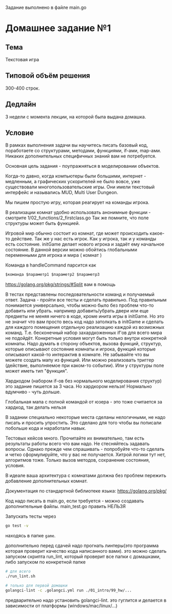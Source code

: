 Задание выполнено в файле main.go


# Домашнее задание №1

## Тема

Текстовая игра

## Типовой объём решения

300-400 строк.

## Дедлайн

3 недели с момента лекции, на которой была выдана домашка.

## Условие

В рамках выполнения задачи вы научитесь писать базовый код, поработаете со структурами, методами, функциями, if-ами, map-ами. Никаких дополнительных специфичных знаний вам не потребуется.

Основная цель задания - поупражняться в моделировании объектов.

Когда-то давно, когда компьютеры были большими, интернет - медленным, а графических ускорителей не было вовсе, уже существовали многопользовательские игры. Они имели текстовый интерфейс и назывались MUD, Multi User Dungeon.

Мы пишем простую игру, которая реагирует на команды игрока.

В реализации комнат удобно использовать анонимные функции - смотрите 1/02_functions/2_firstclass.go
Так же помните, что поле структуры может быть функцией.

Игровой мир обычно состоит из комнат, где может происходить какое-то действие.
Так же у нас есть игрок.
Как у игрока, так и у команды есть состояние.
initGame делает нового игрока и задаёт ему начальное состояние.
В данной версии можно обойтись глобальными переменными для игрока и мира ( комнат )

Команда в handleCommand парсится как

``` bash
$команда $параметр1 $параметр2 $параметр3
```

<https://golang.org/pkg/strings/#Split> вам в помощь

В тестах представлены последовательности команд и получаемый ответ.
Задача - пройти все тесты и сделать правильно.
Под правильным понимается универсально, чтобы можно было без проблем что-то добавить или убрать. например добавить/убрать двери или еще предметы не меняя ничего в коде, кроме инита игры в initGame. Но это не значит что вам просто весь код надо затолкать в initGame и сделать для каждого помещения отдельную реализацию каждой из возможных команд.
Т.е. бесконечный набор захардкоженных if'ов для всего мира не подойдёт.
Конкретные условия могут быть только внутри конкретной комнаты.
Надо думать в сторону объектов, вызова функций, структур, которые описывают состояние комнаты и игрока, функций которые описывают какой-то интерактив в комнате. Не забывайте что вы можете создать мапу из функций. Или можно реализовать триггер (действие, выполняемое при каком-то событии). Или у структуры поле может иметь тип "функция".

Хардкодом (набором if-ов без нормального моделирования структур) это задание пишется за 3 часа. Но хардкором нельзя! Нормально вдумчиво - чуть дольше.

Глобальная мапа с полной командой от юзера - это тоже считается за хардкод, так делать нельзя

В задании специально некоторые места сделаны нелогичными, не надо писать и просить упростить. Это сделано для того чтобы вы пописали побольше кода и наработали навык.

Тестовых кейсов много. Прочитайте их внимательно, там есть результаты работы всего что вам надо.
Не стесняйтесь задавать вопросы.
Однако прежде чем спрашивать - попробуйте что-то сделать и четко сформулируйте, что у вас не получается.
Хитрой логики тут нет, алгоритмов тоже. Только вызов методов, сохранение состояния, условия.

В идеале ваша архитектура с комнатами должна без проблем пережить добавление дополнительных комнат.

Документация по стандартной библиотеке языка: <https://golang.org/pkg/>

Код надо писать в main.go, если требуется - можно создавать дополнительные файлы.
main_test.go править НЕЛЬЗЯ

Запускать тесты через

``` bash
go test -v
```

находясь в папке `game`.

дополнительно перед сдачей надо прогнать линтеры(это программа которая проверит качество кода написанного вами). это можно сделать запуском скрипта run_lint, который проверит все папки с домашками, либо запуском по конкретной папке

``` bash
# для всего
./run_lint.sh

# только для первой домашки
golangci-lint -c .golangci.yml run ./01_intro/99_hw/...
```

предварительно надо установить golangci-lint. это гуглится и делается в зависимости от платформы (windows/mac/linux/...)
